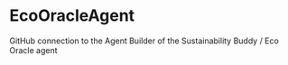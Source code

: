 # EcoOracleAgent
GitHub connection to the Agent Builder of the Sustainability Buddy / Eco Oracle agent
